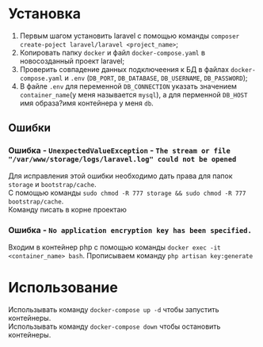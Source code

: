 # Установка

1. Первым шагом установить laravel с помощью команды `composer create-poject laravel/laravel <project_name>`; 
2. Копировать папку `docker` и  файл `docker-compose.yaml` в новосозданный проект laravel;
3. Проверить совпадение данных подключеения к БД в файлах `docker-compose.yaml` и `.env` (`DB_PORT`, `DB_DATABASE`, `DB_USERNAME`, `DB_PASSWORD`);
4. В файле `.env` для переменной `DB_CONNECTION` указать значением `container_name`(у меня называется `mysql`), а для перменной `DB_HOST` имя образа?имя контейнера у меня `db`.

## Ошибки

### Ошибка - `UnexpectedValueException` - `The stream or file "/var/www/storage/logs/laravel.log" could not be opened`

Для исправления этой ошибки необходимо дать права для папок `storage` и `bootstrap/cache`.  
С помощью команды `sudo chmod -R 777 storage && sudo chmod -R 777 bootstrap/cache`.  
Команду писать в корне проектаю

### Ошибка - `No application encryption key has been specified.`

Входим в контейнер php с помощью команды `docker exec -it <container_name> bash`.
Прописываем команду `php artisan key:generate`

# Использование

Использывать команду `docker-compose up -d` чтобы запустить контейнеры.  
Использывать команду  `docker-compose down` чтобы остановить контейнеры.